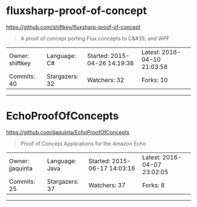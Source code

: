 # fluxsharp-proof-of-concept

https://github.com/shiftkey/fluxsharp-proof-of-concept
<blockquote>
A proof of concept porting Flux concepts to C&amp;&#35;35; and WPF
</blockquote>

<table>
<tr><td>Owner: shiftkey</td>
    <td>Language: C#</td>
    <td>Started: 2015-04-26 14:19:38</td>
    <td>Latest: 2016-04-10 21:03:58</td></tr>
<tr><td>Commits: 40</td>
    <td>Stargazers: 32</td>
    <td>Watchers: 32</td>
    <td>Forks: 10</td></tr>
</table>

---

# EchoProofOfConcepts

https://github.com/jjaquinta/EchoProofOfConcepts
<blockquote>
Proof of Concept Applications for the Amazon Echo
</blockquote>

<table>
<tr><td>Owner: jjaquinta</td>
    <td>Language: Java</td>
    <td>Started: 2015-06-17 14:03:16</td>
    <td>Latest: 2016-04-07 23:02:05</td></tr>
<tr><td>Commits: 25</td>
    <td>Stargazers: 37</td>
    <td>Watchers: 37</td>
    <td>Forks: 8</td></tr>
</table>

---

